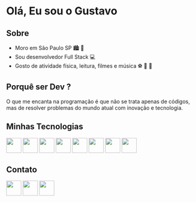 # Olá, Eu sou o Gustavo

## Sobre
- Moro em São Paulo SP :cityscape: :slightly_smiling_face:
- Sou desenvolvedor Full Stack :computer:
- Gosto de atividade física, leitura, filmes e música :soccer: :book: :musical_score: 

## Porquê ser Dev ?

O que me encanta na programação é que não se trata apenas de códigos, mas de resolver problemas do mundo atual com inovação e tecnologia.

## Minhas Tecnologias
<div>
<img src="https://cdn.jsdelivr.net/gh/devicons/devicon/icons/html5/html5-original.svg" width="40" height="40">
<img src="https://cdn.jsdelivr.net/gh/devicons/devicon/icons/css3/css3-original.svg" width="40" height="40">
<img src="https://cdn.jsdelivr.net/gh/devicons/devicon/icons/javascript/javascript-original.svg" width="40" height="40">
<img src="https://cdn.jsdelivr.net/gh/devicons/devicon/icons/typescript/typescript-original.svg" width="40" height="40">
<img src="https://cdn.jsdelivr.net/gh/devicons/devicon/icons/nodejs/nodejs-original.svg" width="40" height="40">
<img src="https://cdn.jsdelivr.net/gh/devicons/devicon/icons/python/python-original.svg" width="40" height="40">
<img src="https://cdn.jsdelivr.net/gh/devicons/devicon/icons/flask/flask-original.svg" width="40" height="40">
<img src="https://cdn.jsdelivr.net/gh/devicons/devicon/icons/django/django-original.svg" width="40" height="40">
</div>


## Contato
<a href="https://gitlab.com/gustavo.hmessias96" target="_blank"><img src="https://cdn.jsdelivr.net/gh/devicons/devicon/icons/gitlab/gitlab-original.svg" width="40" height="40"></a>
<a href="https://www.linkedin.com/in/gustavo-messias/" target="_blank"><img src="https://cdn.jsdelivr.net/gh/devicons/devicon/icons/linkedin/linkedin-original.svg" width="40" height="40"></a>
<a href="https://gustavo-messias.vercel.app/" target="_blank"><img src="https://cdn.icon-icons.com/icons2/1827/PNG/512/4288584andbusinessfinancepersonalportfolioprofileresume-115772_115741.png" width="40" height="40"></a>



